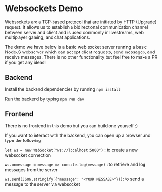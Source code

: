# Websockets Demo 
Websockets are a TCP-based protocol that are initiated by HTTP (Upgrade) request. It allows us to establish a bidirectional communication channel between server and client and is used commonly in livestreams, web multiplayer gaming, and chat applications.

The demo we have below is a basic web socket server running a basic NodeJS webserver which can accept client requests, send messages, and receive messages. There is no other functionality but feel free to make a PR if you get any ideas!

## Backend
Install the backend dependencies by running
`npm install`

Run the backend by typing
`npm run dev`

## Frontend
There is no frontend in this demo but you can build one yourself :)

 If you want to interact with the backend, you can open up a browser and type the following

 `let ws = new WebSocket("ws://localhost:5000")` : to create a new websocket connection

 `ws.onmessage = message => console.log(message)` : to retrieve and log messages from the server

 `ws.send(JSON.stringify({"message": "<YOUR MESSAGE>"}))`: to send a message to the server via websocket